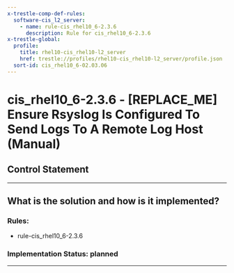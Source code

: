 ```yaml
---
x-trestle-comp-def-rules:
  software-cis_l2_server:
    - name: rule-cis_rhel10_6-2.3.6
      description: Rule for cis_rhel10_6-2.3.6
x-trestle-global:
  profile:
    title: rhel10-cis_rhel10-l2_server
    href: trestle://profiles/rhel10-cis_rhel10-l2_server/profile.json
  sort-id: cis_rhel10_6-02.03.06
---
```


# cis_rhel10_6-2.3.6 - \[REPLACE_ME\] Ensure Rsyslog Is Configured To Send Logs To A Remote Log Host (Manual)

## Control Statement

______________________________________________________________________

## What is the solution and how is it implemented?

<!-- For implementation status enter one of: implemented, partial, planned, alternative, not-applicable -->

<!-- Note that the list of rules under ### Rules: is read-only and changes will not be captured after assembly to JSON -->

<!-- Add control implementation description here for control: cis_rhel10_6-2.3.6 -->

### Rules:

  - rule-cis_rhel10_6-2.3.6

### Implementation Status: planned

______________________________________________________________________
